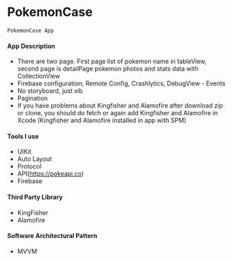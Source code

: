 # PokemonCase

    PokemonCase App
    
#### App Description
- There are two page. First page list of pokemon name in tableView, second page is detailPage pokemon photos and stats data with CollectionView
- Firebase configuration; Remote Config, Crashlytics, DebugView - Events
- No storyboard, just xib
- Pagination
- If you have problems about Kingfisher and Alamofire after download zip or clone, you should do fetch or again add Kingfisher and Alamofire in Xcode (Kingfisher and Alamofire installed in app with SPM)

#### Tools I use
- UIKit
- Auto Layout
- Protocol
- API(https://pokeapi.co)
- Firebase

#### Third Party Library
- KingFisher
- Alamofire

#### Software Architectural Pattern
- MVVM
